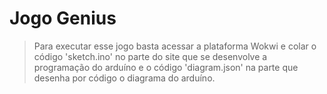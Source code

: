 # Jogo Genius

> Para executar esse jogo basta acessar a plataforma Wokwi e colar o código 'sketch.ino' no parte do site que se desenvolve a programação do arduíno e o código 'diagram.json' na parte que desenha por código o diagrama do arduíno.
